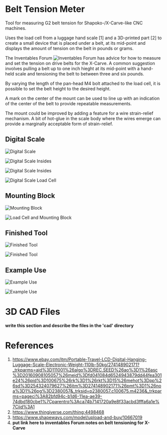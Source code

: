 # Belt Tension Meter
Tool for measuring G2 belt tension for Shapoko-/X-Carve-like CNC machines.

Uses the load cell from a luggage hand scale \[1\] and a 3D-printed part \[2\] to create a small device that is placed under a belt, at its mid-point and displays the amount of tension on the belt in pounds or grams.

The Inventables Forum ![Inventables Forum](https://discuss.inventables.com/) has advice for how to measure and set the tension on drive belts for the X-Carve.  A common suggestion involves pulling a belt up to one inch hieght at its mid-point with a hand-held scale and tensioning the belt to between three and six pounds.

By varying the length of the pan-head M4 bolt attached to the load cell, it is possible to set the belt height to the desired height.

A mark on the center of the mount can be used to line up with an indication of the center of the belt to provide repeatable measurements.

The mount could be improved by adding a feature for a wire strain-relief mechanism.  A bit of hot-glue in the scale body where the wires emerge can provide a marginally acceptable form of strain-relief.

## Digital Scale
![Digital Scale](https://github.com/jduanen/Belt-Tension-Meter/blob/master/images/scale.jpg)

![Digital Scale Insides](https://github.com/jduanen/Belt-Tension-Meter/blob/master/images/scaleInsides1.jpg)

![Digital Scale Insides](https://github.com/jduanen/Belt-Tension-Meter/blob/master/images/scaleInsides2.jpg)

![Digital Scale Load Cell](https://github.com/jduanen/Belt-Tension-Meter/blob/master/images/loadCell.jpg)

## Mounting Block
![Mounting Block](https://github.com/jduanen/Belt-Tension-Meter/blob/master/images/mount.jpg)

![Load Cell and Mounting Block](https://github.com/jduanen/Belt-Tension-Meter/blob/master/images/loadCellMount.jpg)

## Finished Tool
![Finished Tool](https://github.com/jduanen/Belt-Tension-Meter/blob/master/images/finished1.jpg)

![Finished Tool](https://github.com/jduanen/Belt-Tension-Meter/blob/master/images/finished2.jpg)

## Example Use
![Example Use](https://github.com/jduanen/Belt-Tension-Meter/blob/master/images/use1.jpg)

![Example Use](https://github.com/jduanen/Belt-Tension-Meter/blob/master/images/use2.jpg)

# 3D CAD Files
**write this section and describe the files in the 'cad' directory**

# References
1. https://www.ebay.com/itm/Portable-Travel-LCD-Digital-Hanging-Luggage-Scale-Electronic-Weight-110lb-50kg/274148902171?_trkparms=aid%3D111001%26algo%3DREC.SEED%26ao%3D1%26asc%3D20160908105057%26meid%3Dfd041084d6524943879dd44fea301e24%26pid%3D100675%26rk%3D1%26rkt%3D15%26mehot%3Dpp%26sd%3D254324079627%26itm%3D274148902171%26pmt%3D1%26noa%3D1%26pg%3D2380057&_trksid=p2380057.c100675.m4236&_trkparms=pageci%3A82bfd94c-b1d6-11ea-ae39-74dbd180cbe1%7Cparentrq%3Aca74b7141720a9e8f33acbd3fffa6a1e%7Ciid%3A1
2. https://www.thingiverse.com/thing:4498468
3. https://www.shapeways.com/model/upload-and-buy/10667019 
4. **put link here to inventables Forum notes on belt tensioning for X-Carve**
  
